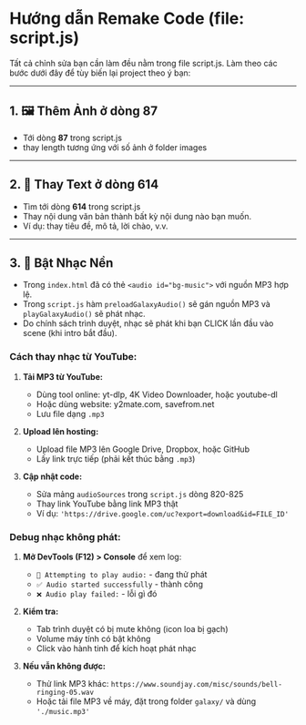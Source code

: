 # Hướng dẫn Remake Code (file: script.js)

Tất cả chỉnh sửa bạn cần làm đều nằm trong file script.js. Làm theo các bước dưới đây để tùy biến lại project theo ý bạn:

---

## 1. 🖼️ Thêm Ảnh ở dòng **87**

- Tới dòng **87** trong script.js
- thay length tương ứng với số ảnh ở folder images

---

## 2. 📝 Thay Text ở dòng **614**

- Tìm tới dòng **614** trong script.js
- Thay nội dung văn bản thành bất kỳ nội dung nào bạn muốn.
- Ví dụ: thay tiêu đề, mô tả, lời chào, v.v.

---

## 3. 🎵 Bật Nhạc Nền

- Trong `index.html` đã có thẻ `<audio id="bg-music">` với nguồn MP3 hợp lệ.
- Trong `script.js` hàm `preloadGalaxyAudio()` sẽ gán nguồn MP3 và `playGalaxyAudio()` sẽ phát nhạc.
- Do chính sách trình duyệt, nhạc sẽ phát khi bạn CLICK lần đầu vào scene (khi intro bắt đầu).

### Cách thay nhạc từ YouTube:

1. **Tải MP3 từ YouTube:**

   - Dùng tool online: yt-dlp, 4K Video Downloader, hoặc youtube-dl
   - Hoặc dùng website: y2mate.com, savefrom.net
   - Lưu file dạng `.mp3`

2. **Upload lên hosting:**

   - Upload file MP3 lên Google Drive, Dropbox, hoặc GitHub
   - Lấy link trực tiếp (phải kết thúc bằng `.mp3`)

3. **Cập nhật code:**
   - Sửa mảng `audioSources` trong `script.js` dòng 820-825
   - Thay link YouTube bằng link MP3 thật
   - Ví dụ: `'https://drive.google.com/uc?export=download&id=FILE_ID'`

### Debug nhạc không phát:

1. **Mở DevTools (F12) > Console** để xem log:

   - `🎵 Attempting to play audio:` - đang thử phát
   - `✅ Audio started successfully` - thành công
   - `❌ Audio play failed:` - lỗi gì đó

2. **Kiểm tra:**

   - Tab trình duyệt có bị mute không (icon loa bị gạch)
   - Volume máy tính có bật không
   - Click vào hành tinh để kích hoạt phát nhạc

3. **Nếu vẫn không được:**
   - Thử link MP3 khác: `https://www.soundjay.com/misc/sounds/bell-ringing-05.wav`
   - Hoặc tải file MP3 về máy, đặt trong folder `galaxy/` và dùng `'./music.mp3'`
